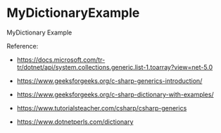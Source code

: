 # MyDictionaryExample
MyDictionary Example

Reference:
* https://docs.microsoft.com/tr-tr/dotnet/api/system.collections.generic.list-1.toarray?view=net-5.0

* https://www.geeksforgeeks.org/c-sharp-generics-introduction/

* https://www.geeksforgeeks.org/c-sharp-dictionary-with-examples/

* https://www.tutorialsteacher.com/csharp/csharp-generics

* https://www.dotnetperls.com/dictionary
